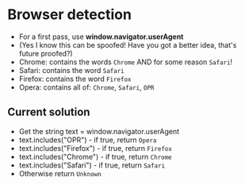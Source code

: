 # Browser detection
- For a first pass, use **window.navigator.userAgent**
- (Yes I know this can be spoofed! Have you got a better idea, that's future proofed?)
- Chrome: contains the words `Chrome` AND for some reason `Safari`!
- Safari: contains the word `Safari`
- Firefox: contains the word `Firefox`
- Opera: contains all of: `Chrome`, `Safari`, `OPR`

## Current solution
- Get the string text = window.navigator.userAgent
- text.includes("OPR") - if true, return `Opera`
- text.includes("Firefox") - if true, return `Firefox`
- text.includes("Chrome") - if true, return `Chrome`
- text.includes("Safari") - if true, return `Safari`
- Otherwise return `Unknown`
